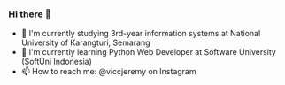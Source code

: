 ### Hi there 👋
- 🔭 I'm currently studying 3rd-year information systems at National University of Karangturi, Semarang
- 🌱 I'm currently learning Python Web Developer at Software University (SoftUni Indonesia)
- 📫 How to reach me: @viccjeremy on Instagram
<!--
**vicjeremy/vicjeremy** is a ✨ _special_ ✨ repository because its `README.md` (this file) appears on your GitHub profile.

Here are some ideas to get you started:

- 🔭 I’m currently working on ...
- 🌱 I’m currently learning ...
- 👯 I’m looking to collaborate on ...
- 🤔 I’m looking for help with ...
- 💬 Ask me about ...
- 📫 How to reach me: ...
- 😄 Pronouns: ...
- ⚡ Fun fact: ...
-->
